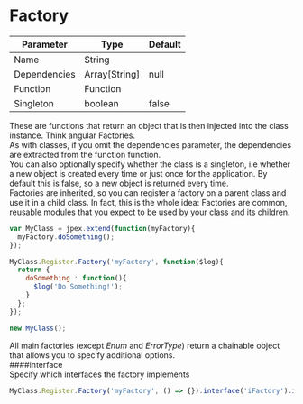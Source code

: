 Factory
=======
| Parameter     | Type          | Default   |
|---------------|---------------|-----------|
| Name          | String        |           |
| Dependencies  | Array[String] | null      |
| Function      | Function      |           |
| Singleton     | boolean       | false     |

These are functions that return an object that is then injected into the class instance. Think angular Factories.  
As with classes, if you omit the dependencies parameter, the dependencies are extracted from the function function.  
You can also optionally specify whether the class is a singleton, i.e whether a new object is created every time or just once for the application. By default this is false, so a new object is returned every time.  
Factories are inherited, so you can register a factory on a parent class and use it in a child class. In fact, this is the whole idea: Factories are common, reusable modules that you expect to be used by your class and its children.
```javascript
var MyClass = jpex.extend(function(myFactory){
  myFactory.doSomething();
});

MyClass.Register.Factory('myFactory', function($log){
  return {
    doSomething : function(){
      $log('Do Something!');
    }
  };
});

new MyClass();
```

All main factories (except *Enum* and *ErrorType*) return a chainable object that allows you to specify additional options.  
####interface  
Specify which interfaces the factory implements
```javascript
MyClass.Register.Factory('myFactory', () => {}).interface('iFactory').interface(['multiple', 'interfaces']);
```